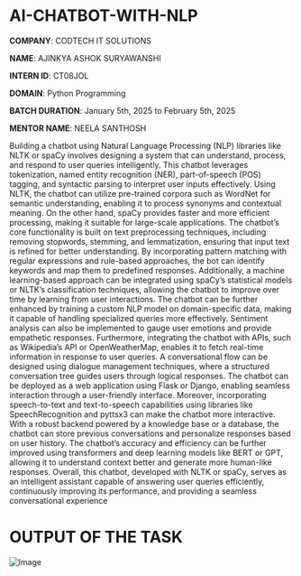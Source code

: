# AI-CHATBOT-WITH-NLP

**COMPANY**: CODTECH IT SOLUTIONS

**NAME**: AJINKYA ASHOK SURYAWANSHI 

**INTERN ID**: CT08JOL

**DOMAIN**: Python Programming

**BATCH DURATION**:  January 5th, 2025 to February 5th, 2025

**MENTOR NAME**: NEELA SANTHOSH


Building a chatbot using Natural Language Processing (NLP) libraries like NLTK or spaCy involves designing a system that can understand, process, and respond to user queries intelligently. This chatbot leverages tokenization, named entity recognition (NER), part-of-speech (POS) tagging, and syntactic parsing to interpret user inputs effectively. Using NLTK, the chatbot can utilize pre-trained corpora such as WordNet for semantic understanding, enabling it to process synonyms and contextual meaning. On the other hand, spaCy provides faster and more efficient processing, making it suitable for large-scale applications. The chatbot’s core functionality is built on text preprocessing techniques, including removing stopwords, stemming, and lemmatization, ensuring that input text is refined for better understanding. By incorporating pattern matching with regular expressions and rule-based approaches, the bot can identify keywords and map them to predefined responses. Additionally, a machine learning-based approach can be integrated using spaCy’s statistical models or NLTK’s classification techniques, allowing the chatbot to improve over time by learning from user interactions. The chatbot can be further enhanced by training a custom NLP model on domain-specific data, making it capable of handling specialized queries more effectively. Sentiment analysis can also be implemented to gauge user emotions and provide empathetic responses. Furthermore, integrating the chatbot with APIs, such as Wikipedia’s API or OpenWeatherMap, enables it to fetch real-time information in response to user queries. A conversational flow can be designed using dialogue management techniques, where a structured conversation tree guides users through logical responses. The chatbot can be deployed as a web application using Flask or Django, enabling seamless interaction through a user-friendly interface. Moreover, incorporating speech-to-text and text-to-speech capabilities using libraries like SpeechRecognition and pyttsx3 can make the chatbot more interactive. With a robust backend powered by a knowledge base or a database, the chatbot can store previous conversations and personalize responses based on user history. The chatbot’s accuracy and efficiency can be further improved using transformers and deep learning models like BERT or GPT, allowing it to understand context better and generate more human-like responses. Overall, this chatbot, developed with NLTK or spaCy, serves as an intelligent assistant capable of answering user queries efficiently, continuously improving its performance, and providing a seamless conversational experience

# OUTPUT OF THE TASK 

![Image](https://github.com/user-attachments/assets/df146612-8c78-447e-8007-e18a310ef925)
